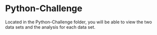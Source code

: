 # Python-Challenge
Located in the Python-Challenge folder, you will be able to view the two data sets and the analysis for each data set. 
